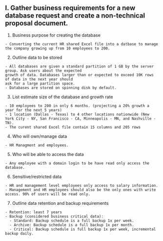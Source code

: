 ## I. Gather business requirements for a new database request and create a non-technical proposal document.

1. Business purpose for creating the database

```
- Converting the current HR shared Excel file into a datbase to manage the company growing up from 10 employees to 200.
```

2. Outline data to be stored

```
- All databases are given a standard partition of 1 GB by the server group. Ask users about the expected
growth of data. Databases larger than or expected to exceed 10K rows of data in the next year should
ask for a large partition space.
- Databases are stored on spinning disk by default.
```

3. List estimate size of the database and growth rate

```
- 10 employees to 200 in only 6 months. (projecting a 20% growth a year for the next 5 years)
- 1 location (Dallas - Texas) to 4 other locations nationwide (New York City - NY, San Francisco - CA, Minneapolis - MN, and Nashville - TN).
- The curent shared Excel file contain 15 columns and 205 rows
```

4. Who will own/manage data

```
- HR Managment and employees.
```

5. Who will be able to access the data

```
- Any employee with a domain login to be have read only access the database.
```

6. Sensitive/restricted data

```
- HR and management level employees only access to salary information.
- Management and HR employees should also be the only ones with write access. 90% of users will be read only.
```

7. Outline data retention and backup requirements

```
- Retention: least 7 years
- Backup (considered business critical data):
  - Standard: Backup schedule is a full backup 1x per week.
  - Archive: Backup schedule is a full backup 1x per month.
  - Critical: Backup schedule is full backup 1x per week, incremental backup daily.
```
